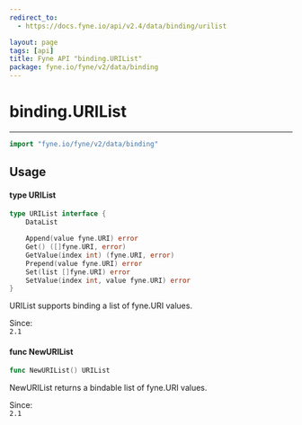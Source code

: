 ```yaml
---
redirect_to:
  - https://docs.fyne.io/api/v2.4/data/binding/urilist

layout: page
tags: [api]
title: Fyne API "binding.URIList"
package: fyne.io/fyne/v2/data/binding
---
```

# binding.URIList
---

```go
import "fyne.io/fyne/v2/data/binding"
```

## Usage

#### type URIList

```go
type URIList interface {
	DataList

	Append(value fyne.URI) error
	Get() ([]fyne.URI, error)
	GetValue(index int) (fyne.URI, error)
	Prepend(value fyne.URI) error
	Set(list []fyne.URI) error
	SetValue(index int, value fyne.URI) error
}
```

URIList supports binding a list of fyne.URI values.


<div class="since">Since: <code>
2.1</code></div>

#### func  NewURIList

```go
func NewURIList() URIList
```
NewURIList returns a bindable list of fyne.URI values.


<div class="since">Since: <code>
2.1</code></div>
